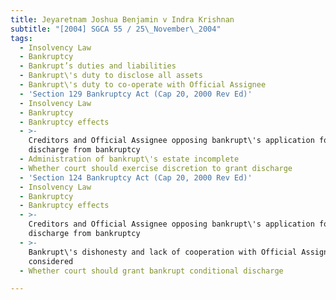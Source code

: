```yaml
---
title: Jeyaretnam Joshua Benjamin v Indra Krishnan
subtitle: "[2004] SGCA 55 / 25\_November\_2004"
tags:
  - Insolvency Law
  - Bankruptcy
  - Bankrupt’s duties and liabilities
  - Bankrupt\'s duty to disclose all assets
  - Bankrupt\'s duty to co-operate with Official Assignee
  - 'Section 129 Bankruptcy Act (Cap 20, 2000 Rev Ed)'
  - Insolvency Law
  - Bankruptcy
  - Bankruptcy effects
  - >-
    Creditors and Official Assignee opposing bankrupt\'s application for
    discharge from bankruptcy
  - Administration of bankrupt\'s estate incomplete
  - Whether court should exercise discretion to grant discharge
  - 'Section 124 Bankruptcy Act (Cap 20, 2000 Rev Ed)'
  - Insolvency Law
  - Bankruptcy
  - Bankruptcy effects
  - >-
    Creditors and Official Assignee opposing bankrupt\'s application for
    discharge from bankruptcy
  - >-
    Bankrupt\'s dishonesty and lack of cooperation with Official Assignee
    considered
  - Whether court should grant bankrupt conditional discharge

---
```


